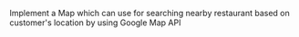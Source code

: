 Implement a Map which can use for searching nearby restaurant based on customer's location by using Google Map API
